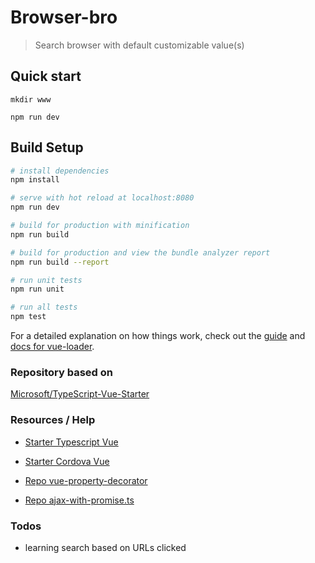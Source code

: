 # Browser-bro

> Search browser with default customizable value(s)

## Quick start

` mkdir www `

` npm run dev `

## Build Setup

``` bash
# install dependencies
npm install

# serve with hot reload at localhost:8080
npm run dev

# build for production with minification
npm run build

# build for production and view the bundle analyzer report
npm run build --report

# run unit tests
npm run unit

# run all tests
npm test
```

For a detailed explanation on how things work, check out the [guide](http://vuejs-templates.github.io/webpack/) and [docs for vue-loader](http://vuejs.github.io/vue-loader).

### Repository based on

[Microsoft/TypeScript-Vue-Starter](
[Microsoft/TypeScript-Vue-Starter](https://github.com/Microsoft/TypeScript-Vue-Starter))

### Resources / Help

* [Starter Typescript Vue](https://appdividend.com/2018/03/06/how-to-use-typescript-with-vue-js/)

* [Starter Cordova Vue](https://itnext.io/make-hybrid-platform-cordova-vue-webpack-2fb7031c4f9b)

* [Repo vue-property-decorator](https://github.com/kaorun343/vue-property-decorator.git)

* [Repo ajax-with-promise.ts](https://gist.github.com/f84dbf3cf5c0ece164cfdb4246eab5d4.git)

### Todos

* learning search based on URLs clicked
